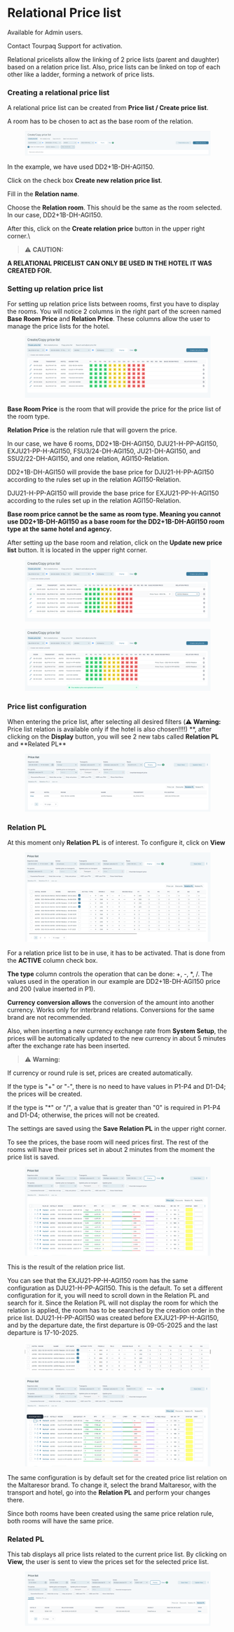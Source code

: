 # Relational Price list

Available for Admin users.

Contact Tourpaq Support for activation.

Relational pricelists allow the linking of 2 price lists (parent and daughter) based on a relation price list. Also, price lists can be linked on top of each other like a ladder, forming a network of price lists.

### Creating a relational price list[​](https://docs.tourpaq.com/docs/documentation/relation-pricelist#creating-a-relational-price-list) <a href="#creating-a-relational-price-list" id="creating-a-relational-price-list"></a>

A relational price list can be created from **Price list / Create price list**.

A room has to be chosen to act as the base room of the relation.

<figure><img src=".gitbook/assets/image (2) (1) (1) (1).png" alt=""><figcaption></figcaption></figure>

In the example, we have used DD2+1B-DH-AGI150.

Click on the check box **Create new relation price list**.

Fill in the **Relation name**.

Choose the **Relation room**. This should be the same as the room selected. In our case, DD2+1B-DH-AGI150.

After this, click on the **Create relation price** button in the upper right corner.\


> ⚠️ **CAUTION:**

**A RELATIONAL PRICELIST CAN ONLY BE USED IN THE HOTEL IT WAS CREATED FOR.**

### Setting up relation price list[​](https://docs.tourpaq.com/docs/documentation/relation-pricelist#setting-up-relation-price-list) <a href="#setting-up-relation-price-list" id="setting-up-relation-price-list"></a>

For setting up relation price lists between rooms, first you have to display the rooms. You will notice 2 columns in the right part of the screen named **Base Room Price** and **Relation Price**. These columns allow the user to manage the price lists for the hotel.

<figure><img src=".gitbook/assets/image (3) (1) (1).png" alt=""><figcaption></figcaption></figure>

**Base Room Price** is the room that will provide the price for the price list of the room type.

**Relation Price** is the relation rule that will govern the price.

In our case, we have 6 rooms, DD2+1B-DH-AGI150, DJU21-H-PP-AGI150, EXJU21-PP-H-AGI150, FSU3/24-DH-AGI150, JU21-DH-AGI150, and SSU2/22-DH-AGI150, and one relation, AGI150-Relation.

DD2+1B-DH-AGI150 will provide the base price for DJU21-H-PP-AGI150 according to the rules set up in the relation AGI150-Relation.

DJU21-H-PP-AGI150 will provide the base price for EXJU21-PP-H-AGI150 according to the rules set up in the relation AGI150-Relation.

**Base room price cannot be the same as room type. Meaning you cannot use DD2+1B-DH-AGI150 as a base room for the DD2+1B-DH-AGI150 room type at the same hotel and agency.**

After setting up the base room and relation, click on the **Update new price list** button. It is located in the upper right corner.

<figure><img src=".gitbook/assets/image (4) (1) (1).png" alt=""><figcaption></figcaption></figure>

<figure><img src=".gitbook/assets/image (5) (1) (1).png" alt=""><figcaption></figcaption></figure>

### Price list configuration[​](https://docs.tourpaq.com/docs/documentation/relation-pricelist#price-list-configuration) <a href="#price-list-configuration" id="price-list-configuration"></a>

When entering the price list, after selecting all desired filters (⚠️ **Warning:** Price list relation is available only if the hotel is also chosen!!!!) \*\*, after clicking on the **Display** button, you will see 2 new tabs called **Relation PL** and \*\*Related PL\*\*

<figure><img src=".gitbook/assets/image (6).png" alt=""><figcaption></figcaption></figure>

### Relation PL[​](https://docs.tourpaq.com/docs/documentation/relation-pricelist#relation-pl) <a href="#relation-pl" id="relation-pl"></a>

At this moment only **Relation PL** is of interest. To configure it, click on **View**

<figure><img src=".gitbook/assets/image (7).png" alt=""><figcaption></figcaption></figure>

For a relation price list to be in use, it has to be activated. That is done from the **ACTIVE** column check box.

**The type** column controls the operation that can be done: +, -, \*, /. The values used in the operation in our example are DD2+1B-DH-AGI150 price and 200 (value inserted in P1).

**Currency conversion allows** the conversion of the amount into another currency. Works only for interbrand relations. Conversions for the same brand are not recommended.

Also, when inserting a new currency exchange rate from **System Setup**, the prices will be automatically updated to the new currency in about 5 minutes after the exchange rate has been inserted.

> ⚠️ **Warning:**

If currency or round rule is set, prices are created automatically.

If the type is "+" or "-", there is no need to have values in P1-P4 and D1-D4; the prices will be created.

If the type is "\*" or "/", a value that is greater than "0" is required in P1-P4 and D1-D4; otherwise, the prices will not be created.

The settings are saved using the **Save Relation PL** in the upper right corner.

To see the prices, the base room will need prices first. The rest of the rooms will have their prices set in about 2 minutes from the moment the price list is saved.

<figure><img src=".gitbook/assets/image (8).png" alt=""><figcaption></figcaption></figure>

This is the result of the relation price list.

You can see that the EXJU21-PP-H-AGI150 room has the same configuration as DJU21-H-PP-AGI150. This is the default. To set a different configuration for it, you will need to scroll down in the Relation PL and search for it. Since the Relation PL will not display the room for which the relation is applied, the room has to be searched by the creation order in the price list. DJU21-H-PP-AGI150 was created before EXJU21-PP-H-AGI150, and by the departure date, the first departure is 09-05-2025 and the last departure is 17-10-2025.

<figure><img src=".gitbook/assets/image (9).png" alt=""><figcaption></figcaption></figure>

<figure><img src=".gitbook/assets/image (10).png" alt=""><figcaption></figcaption></figure>

The same configuration is by default set for the created price list relation on the Maltaresor brand. To change it, select the brand Maltaresor, with the transport and hotel, go into the **Relation PL** and perform your changes there.

Since both rooms have been created using the same price relation rule, both rooms will have the same price.

### Related PL[​](https://docs.tourpaq.com/docs/documentation/relation-pricelist#related-pl) <a href="#related-pl" id="related-pl"></a>

This tab displays all price lists related to the current price list. By clicking on **View,** the user is sent to view the prices set for the selected price list.

<figure><img src=".gitbook/assets/image (11).png" alt=""><figcaption></figcaption></figure>
